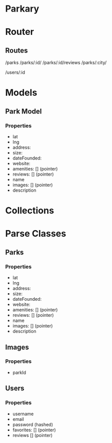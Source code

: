 Parkary
==========
# Router

## Routes
/parks
/parks/:id/
/parks/:id/reviews
/parks/:city/

/users/:id

# Models
## Park Model
### Properties
* lat
* lng
* address:
* size:
* dateFounded:
* website:
* amenities: [] (pointer)
* reviews: [] (pointer)
* name
* images: [] (pointer)
* description

# Collections

# Parse Classes

## Parks  
### Properties
* lat
* lng
* address:
* size:
* dateFounded:
* website:
* amenities: [] (pointer)
* reviews: [] (pointer)
* name
* images: [] (pointer)
* description

## Images
### Properties
* parkId

## Users
### Properties
* username  
* email
* password (hashed)
* favorites: [] (pointer)
* reviews [] (pointer)
